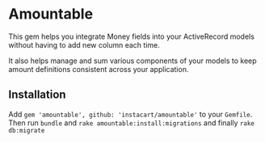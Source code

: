 # Amountable

This gem helps you integrate Money fields into your ActiveRecord models without having to add new column each time.

It also helps manage and sum various components of your models to keep amount definitions consistent across your application.

## Installation

Add
```gem 'amountable', github: 'instacart/amountable'```
to your `Gemfile`. Then run
```bundle```
and
```rake amountable:install:migrations```
and finally
```rake db:migrate```
